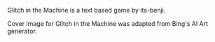 Glitch in the Machine is a text based game by its-benji.

Cover image for Glitch in the Machine was adapted from Bing's AI Art generator.

